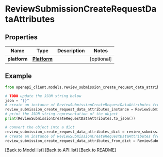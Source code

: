 # ReviewSubmissionCreateRequestDataAttributes


## Properties

Name | Type | Description | Notes
------------ | ------------- | ------------- | -------------
**platform** | [**Platform**](Platform.md) |  | [optional] 

## Example

```python
from openapi_client.models.review_submission_create_request_data_attributes import ReviewSubmissionCreateRequestDataAttributes

# TODO update the JSON string below
json = "{}"
# create an instance of ReviewSubmissionCreateRequestDataAttributes from a JSON string
review_submission_create_request_data_attributes_instance = ReviewSubmissionCreateRequestDataAttributes.from_json(json)
# print the JSON string representation of the object
print(ReviewSubmissionCreateRequestDataAttributes.to_json())

# convert the object into a dict
review_submission_create_request_data_attributes_dict = review_submission_create_request_data_attributes_instance.to_dict()
# create an instance of ReviewSubmissionCreateRequestDataAttributes from a dict
review_submission_create_request_data_attributes_from_dict = ReviewSubmissionCreateRequestDataAttributes.from_dict(review_submission_create_request_data_attributes_dict)
```
[[Back to Model list]](../README.md#documentation-for-models) [[Back to API list]](../README.md#documentation-for-api-endpoints) [[Back to README]](../README.md)


